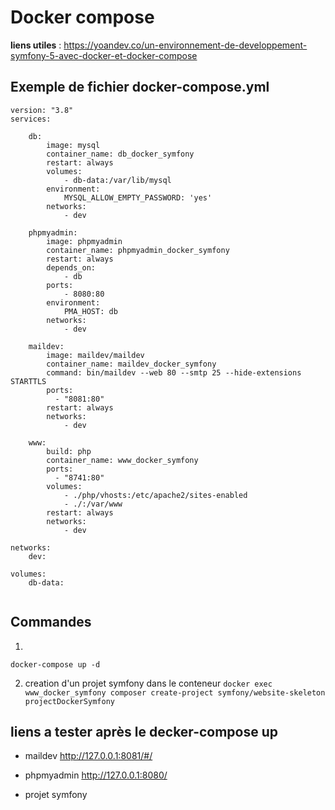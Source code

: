 # Docker compose

**liens utiles** :
https://yoandev.co/un-environnement-de-developpement-symfony-5-avec-docker-et-docker-compose

## Exemple de fichier docker-compose.yml
```
version: "3.8"
services:

    db:
        image: mysql
        container_name: db_docker_symfony
        restart: always
        volumes:
            - db-data:/var/lib/mysql
        environment:
            MYSQL_ALLOW_EMPTY_PASSWORD: 'yes'
        networks:
            - dev

    phpmyadmin:
        image: phpmyadmin
        container_name: phpmyadmin_docker_symfony
        restart: always
        depends_on:
            - db
        ports:
            - 8080:80
        environment:
            PMA_HOST: db
        networks:
            - dev

    maildev:
        image: maildev/maildev
        container_name: maildev_docker_symfony
        command: bin/maildev --web 80 --smtp 25 --hide-extensions STARTTLS
        ports:
          - "8081:80"
        restart: always
        networks:
            - dev

    www:
        build: php
        container_name: www_docker_symfony
        ports:
          - "8741:80"
        volumes:
            - ./php/vhosts:/etc/apache2/sites-enabled
            - ./:/var/www
        restart: always
        networks:
            - dev

networks:
    dev:

volumes:
    db-data:


```
## Commandes

1.
`` docker-compose up -d ``

2. creation d'un projet symfony dans le conteneur
`` docker exec www_docker_symfony composer create-project symfony/website-skeleton projectDockerSymfony ``

## liens a tester après le decker-compose up
* maildev
http://127.0.0.1:8081/#/

* phpmyadmin
http://127.0.0.1:8080/

* projet symfony


